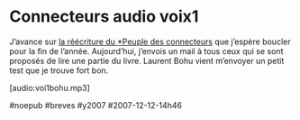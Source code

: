 # Connecteurs audio voix1

J’avance sur [la réécriture du *Peuple des connecteurs](../../page/le-peuple-des-connecteurs-v2-audio) que j’espère boucler pour la fin de l’année. Aujourd’hui, j’envois un mail à tous ceux qui se sont proposés de lire une partie du livre. Laurent Bohu vient m’envoyer un petit test que je trouve fort bon.

[audio:voi1bohu.mp3]

#noepub #breves #y2007 #2007-12-12-14h46

